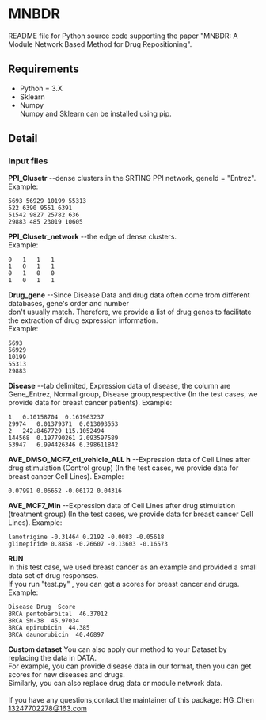 # MNBDR
README file for Python source code supporting the paper "MNBDR: A Module Network Based Method for Drug Repositioning".
## Requirements
* Python = 3.X
* Sklearn 
* Numpy <br>
Numpy and Sklearn can be installed using pip.
## Detail
### Input files
__PPI_Clusetr__  --dense clusters in the SRTING PPI network, geneId = "Entrez". <br>
Example: 
```
5693 56929 10199 55313	 
522 6390 9551 6391 
51542 9827 25782 636 
29883 485 23019 10605
```
__PPI_Clusetr_network__  --the edge of dense clusters. <br>
Example: 
```
0	1	1	1
1	0	1	1
0	1	0	0
1	0	1	1
```
__Drug_gene__  --Since Disease Data and drug data often come from different databases, gene's order and number <br>
don't usually match. Therefore, we provide a list of drug genes to facilitate the extraction of drug expression information. <br>
Example: 
```
5693 
56929 
10199 
55313	 
29883 
```
__Disease__  --tab delimited, Expression data of disease, the column are Gene_Entrez, Normal group, Disease group,respective (In the test cases, we provide data for breast cancer patients). 
Example: 
```
1	0.10158704	0.161963237
29974	0.01379371	0.013093553
2	242.8467729	115.1052494
144568	0.197790261	2.093597589
53947	6.994426346	6.398611842
```
__AVE_DMSO_MCF7_ctl_vehicle_ALL h__  --Expression data of Cell Lines after drug stimulation (Control group) (In the test cases, we provide data for breast cancer Cell Lines). Example: 
```
0.07991 0.06652 -0.06172 0.04316
```
__AVE_MCF7_Min__  --Expression data of Cell Lines after drug stimulation (treatment group) (In the test cases, we provide data for breast cancer Cell Lines). Example: 
```
lamotrigine -0.31464 0.2192 -0.0083 -0.05618
glimepiride 0.8858 -0.26607 -0.13603 -0.16573
```
__RUN__ <br> 
In this test case, we used breast cancer as an example and provided a small data set of drug responses. <br> 
If you run "test.py" , you can get a scores for breast cancer and drugs. <br> 
Example: 
```
Disease Drug  Score        
BRCA pentobarbital  46.37012        
BRCA SN-38  45.97034        
BRCA epirubicin  44.385        
BRCA daunorubicin  40.46897         
```
__Custom dataset__
You can also apply our method to your Dataset by replacing the data in DATA. <br> 
For example, you can provide disease data in our format, then you can get scores for new diseases and drugs.<br> 
Similarly, you can also replace drug data or module network data.<br> 
<br> If you have any questions,contact the maintainer of this package: HG_Chen 13247702278@163.com
